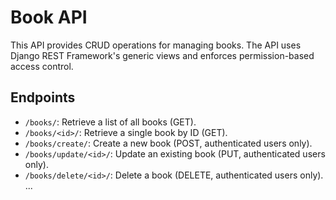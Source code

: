 # Book API

This API provides CRUD operations for managing books. The API uses Django REST Framework's generic views and enforces permission-based access control.

## Endpoints
- `/books/`: Retrieve a list of all books (GET).
- `/books/<id>/`: Retrieve a single book by ID (GET).
- `/books/create/`: Create a new book (POST, authenticated users only).
- `/books/update/<id>/`: Update an existing book (PUT, authenticated users only).
- `/books/delete/<id>/`: Delete a book (DELETE, authenticated users only).
...
